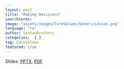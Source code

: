 ```yaml
---
layout: post
title: "Making Decisions"
searchterms:
image: "assets/images/CoreValues/GenericLesson.png"
language: "ro"
author: SeshanBrothers
categories:  [ ]
tag: CoreValues
featured: true
---
```


Slides:
 <a href="/translations/ro/CoreValues/MakingDecisions (rom).pptx">PPTX</a>,
 <a href="/translations/ro/CoreValues/MakingDecisions (rom).pdf">PDF</a>
